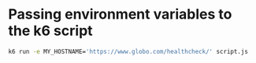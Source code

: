 # Passing environment variables to the k6 script

```bash
k6 run -e MY_HOSTNAME='https://www.globo.com/healthcheck/' script.js
````